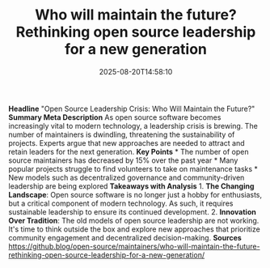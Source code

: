 ﻿---
title: "Who will maintain the future? Rethinking open source leadership for a new generation"
date: "2025-08-20T14:58:10"
category: "Markets"
summary: ""
slug: "who will maintain the future rethinking open source leadersh"
source_urls:
  - "https://github.blog/open-source/maintainers/who-will-maintain-the-future-rethinking-open-source-leadership-for-a-new-generation/"
seo:
  title: "Who will maintain the future? Rethinking open source leadership for a new generation | Hash n Hedge"
  description: ""
  keywords: ["news", "markets", "brief"]
---
**Headline** "Open Source Leadership Crisis: Who Will Maintain the Future?"  **Summary Meta Description** As open source software becomes increasingly vital to modern technology, a leadership crisis is brewing. The number of maintainers is dwindling, threatening the sustainability of projects. Experts argue that new approaches are needed to attract and retain leaders for the next generation.  **Key Points**  * The number of open source maintainers has decreased by 15% over the past year * Many popular projects struggle to find volunteers to take on maintenance tasks * New models such as decentralized governance and community-driven leadership are being explored  **Takeaways with Analysis**  1. **The Changing Landscape**: Open source software is no longer just a hobby for enthusiasts, but a critical component of modern technology. As such, it requires sustainable leadership to ensure its continued development. 2. **Innovation Over Tradition**: The old models of open source leadership are not working. It's time to think outside the box and explore new approaches that prioritize community engagement and decentralized decision-making.  **Sources** https://github.blog/open-source/maintainers/who-will-maintain-the-future-rethinking-open-source-leadership-for-a-new-generation/ 
